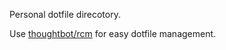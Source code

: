 Personal dotfile direcotory.

Use [thoughtbot/rcm](https://github.com/thoughtbot/rcm) for easy dotfile management.
